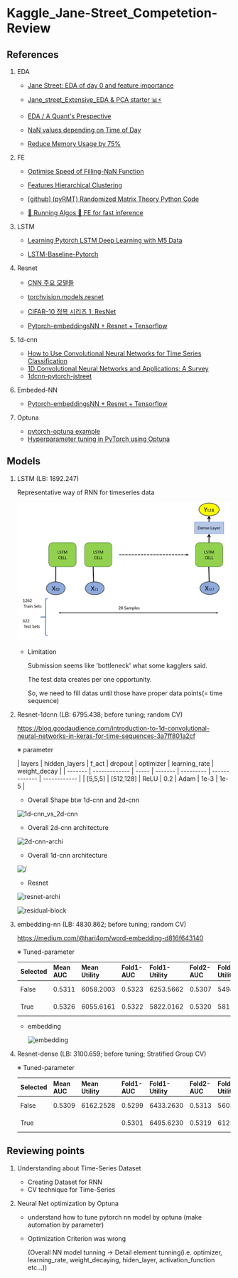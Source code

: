 # Kaggle_Jane-Street_Competetion-Review

## References

1. EDA

   * [Jane Street: EDA of day 0 and feature importance](https://www.kaggle.com/carlmcbrideellis/jane-street-eda-of-day-0-and-feature-importance)

   * [Jane_street_Extensive_EDA & PCA starter 📊⚡](https://www.kaggle.com/muhammadmelsherbini/jane-street-extensive-eda-pca-starter)

   * [EDA / A Quant's Prespective](https://www.kaggle.com/hamzashabbirbhatti/eda-a-quant-s-prespective)

   * [NaN values depending on Time of Day](https://www.kaggle.com/tomwarrens/nan-values-depending-on-time-of-day)

   * [Reduce Memory Usage by 75%](https://www.kaggle.com/sbunzini/reduce-memory-usage-by-75)

2. FE

   * [Optimise Speed of Filling-NaN Function](https://www.kaggle.com/gogo827jz/optimise-speed-of-filling-nan-function)

   * [Features Hierarchical Clustering](https://www.kaggle.com/apolitano20/jane-street-features-hierarchical-clustering)

   * [[github\] (pyRMT) Randomized Matrix Theory Python Code](https://github.com/GGiecold/pyRMT)

   * [🏃 Running Algos 🏃 FE for fast inference](https://www.kaggle.com/lucasmorin/running-algos-fe-for-fast-inference)

3. LSTM

   * [Learning Pytorch LSTM Deep Learning with M5 Data](https://www.kaggle.com/omershect/learning-pytorch-lstm-deep-learning-with-m5-data)

   * [LSTM-Baseline-Pytorch](https://www.kaggle.com/backtracking/lstm-baseline-pytorch)

4. Resnet

   * [CNN 주요 모델들](https://ratsgo.github.io/deep%20learning/2017/10/09/CNNs/)

   * [torchvision.models.resnet](https://github.com/pytorch/vision/blob/17e1ec4e5b77a7df011b242fd18623c912ed14b3/torchvision/models/resnet.py#L26)

   * [CIFAR-10 정복 시리즈 1: ResNet](https://dnddnjs.github.io/cifar10/2018/10/09/resnet/)
   * [Pytorch-embeddingsNN + Resnet + Tensorflow](https://www.kaggle.com/sapthrishi007/pytorch-embeddingsnn-resnet-tensorflow)

5. 1d-cnn

   * [How to Use Convolutional Neural Networks for Time Series Classification](https://medium.com/@Rehan_Sayyad/how-to-use-convolutional-neural-networks-for-time-series-classification-80575131a474)
   * [1D Convolutional Neural Networks and Applications: A Survey](https://arxiv.org/abs/1905.03554)
   * [1dcnn-pytorch-jstreet](https://www.kaggle.com/pyoungkangkim/1dcnn-pytorch-jstreet)

6. Embeded-NN
   * [Pytorch-embeddingsNN + Resnet + Tensorflow](https://www.kaggle.com/sapthrishi007/pytorch-embeddingsnn-resnet-tensorflow)
7. Optuna
   * [pytorch-optuna example](https://github.com/FernandoLpz/Optuna-Sklearn-PyTorch/blob/master/optuna_pytorch.py)
   * [Hyperparameter tuning in PyTorch using Optuna](https://titanwolf.org/Network/Articles/Article?AID=172eb24c-217d-4c4e-9623-e0e68349f4e2#gsc.tab=0)

## Models

1. LSTM (LB: 1892.247)

   Representative way of RNN for timeseries data

   ![single-lstm](imgs/M5_single-lstm.png)

   * Limitation

     Submission seems like 'bottleneck' what some kagglers said.

     The test data creates per one opportunity.

     So, we need to fill datas until those have proper data points(= time sequence)

2. Resnet-1dcnn (LB: 6795.438; before tuning; random CV)

   https://blog.goodaudience.com/introduction-to-1d-convolutional-neural-networks-in-keras-for-time-sequences-3a7ff801a2cf

   ※ parameter

   | layers  | hidden_layers | f_act | dropout | optimizer | learning_rate | weight_decay |
| ------- | ------------- | ----- | ------- | --------- | ------------- | ------------ |
   | [5,5,5] | [512,128]     | ReLU  | 0.2     | Adam      | 1e-3          | 1e-5         |

    * Overall Shape btw 1d-cnn and 2d-cnn

    ![1d-cnn_vs_2d-cnn](imgs/1d-cnn_vs_2d-cnn.png)

    * Overall 2d-cnn architecture

    ![2d-cnn-archi](C:\Users\SDMLAB1\github\jane-street-market-prediction\ipynb_notebooks\youngin\imgs\2d-cnn-archi.png)

    * Overall 1d-cnn architecture

    ![/](C:\Users\SDMLAB1\github\jane-street-market-prediction\ipynb_notebooks\youngin\imgs\1d-cnn-archi.png)
   
    * Resnet
   
    ![resnet-archi](C:\Users\SDMLAB1\github\jane-street-market-prediction\ipynb_notebooks\youngin\imgs\resnet-archi.png)
   
    ![residual-block](C:\Users\SDMLAB1\github\jane-street-market-prediction\ipynb_notebooks\youngin\imgs\residual-block.png)


3. embedding-nn (LB: 4830.862; before tuning; random CV)

   https://medium.com/@hari4om/word-embedding-d816f643140

   ※ Tuned-parameter
   
   |Selected|Mean AUC|Mean Utility|Fold1-AUC|Fold1-Utility| Fold2-AUC | Fold2-Utility | Fold3-AUC | Fold3-Utility |hidden-layer|n_layers|decreasing|f_act|dropout|embed_dim|optimizer|learning_rate|weight_decay|
   |-----|-----|-----|------|------|------|------|------|------|------|------|------|------|------|------|------|------|------|
   | False    | 0.5311   | 6058.2003    | 0.5323    | 6253.5662     | 0.5307    | 5494.9595     |0.5303|6426.0753|256| 3        | False      |SiLU|0.23308511537027937|10|Adam|0.000663767918321238|2.6504094565959894e-07|
   |True|0.5326|6055.6161|0.5322|5822.0162|0.5320|5811.6806|0.5338|6533.1516|256|4|True|SiLU|0.17971171427796284|5|Adam|2.9521544108896628e-05|5.679142529741758e-05|
   
   * embedding
   
     ![embedding](imgs/embedding.png)
   
4. Resnet-dense (LB: 3100.659; before tuning; Stratified Group CV)

   ※ Tuned-parameter

   | Selected | Mean AUC | Mean Utility | Fold1-AUC | Fold1-Utility | Fold2-AUC | Fold2-Utility | Fold3-AUC | Fold3-Utility | hidden-layer | n_layers | decreasing | f_act     | dropout             | embed_dim | optimizer | learning_rate          | weight_decay           |
   | -------- | -------- | ------------ | --------- | ------------- | --------- | ------------- | --------- | ------------- | ------------ | -------- | ---------- | --------- | ------------------- | --------- | --------- | ---------------------- | ---------------------- |
   | False    | 0.5309   | 6162.2528    | 0.5299    | 6433.2630     | 0.5313    | 5603.7364     | 0.5315    | 6449.7590     | 512          | 3        | True       | LeakyReLU | 0.34213845887711536 | 10        | Adam      | 0.0009437366580626903  | 1.0288953711004482e-08 |
   | True     |          |              | 0.5301    | 6495.6230     | 0.5319    | 6123.3656     | 0         |               | 256          | 2        | False      | SiLU      | 0.49627361377205387 | 0         | Adam      | 1.3352033297894747e-05 | 8.62843672831598e-08   |


## Reviewing points

1. Understanding about Time-Series Dataset

   * Creating Dataset for RNN
   * CV technique for Time-Series

2. Neural Net optimization by Optuna

   * understand how to tune pytorch nn model by optuna (make automation by parameter)

   * Optimization Criterion was wrong

     (Overall NN model tunning -> Detail element tunning(i.e. optimizer, learning_rate, weight_decaying, hiden_layer, activation_function etc...))